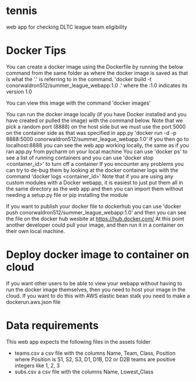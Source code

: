 # tennis
web app for checking DLTC league team eligibility

# Docker Tips
You can create a docker image using the Dockerfile by running the below command from the same folder as where the docker image is saved as that is what the '.' is referring to in the command.
'docker build -t conorwaldron512/summer_league_webapp:1.0 .' where the :1.0 indicates its version 1.0

You can view this image with the command 'docker images'

You can run the docker image locally (if you have Docker installed and you have created or pulled the image) with the command below. Note that we pick a random port (8888) on the host side but we must use the port 5000 on the container side as that was specified in app.py
'docker run -d -p 8888:5000 conorwaldron512/summer_league_webapp:1.0'
If you then go to localhost:8888 you can see the web app working locally, the same as if you ran app.py from pycharm on your local machine
You can use 'docker ps' to see a list of running containers and you can use 'docker stop <container_id>' to turn off a container
If you encounter any problems you can try to de-bug them by looking at the docker container logs with the command 'docker logs <container_id>'
Note that if you are using any custom modules with a Docker webapp, it is easiest to just put them all in the same directory as the web app and then you can import them without needing a setup.py file or pip installing the module

If you want to publish your docker file to dockerhub you can use 'docker push conorwaldron512/summer_league_webapp:1.0' and then you can see the file on the docker hub wesbite at https://hub.docker.com/
At this point another developer could pull your image, and then run it in a container on their own local machine.

# Deploy docker image to container on cloud
If you want other users to be able to view your webapp without having to run the docker image themselves, then you need to host your image in the cloud.
If you want to do this with AWS elastic bean stalk you need to make a dockerun.aws.json file

# Data requirements
This web app expects the following files in the assets folder
* teams.csv a csv file with the columns Name, Team, Class, Position where Position is S1, S2, S3, D1, D1B, D2 or D2B teams are positive integers like 1, 2, 3
* subs.csv a csv file with the columns Name, Lowest_Class


